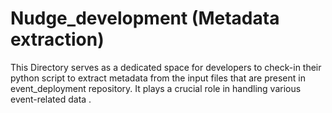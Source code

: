 # Nudge_development (Metadata extraction)
This Directory serves as a dedicated space for developers to check-in their python script to extract metadata from the input files that are present in event_deployment repository. It plays a crucial role in handling various event-related data . 
